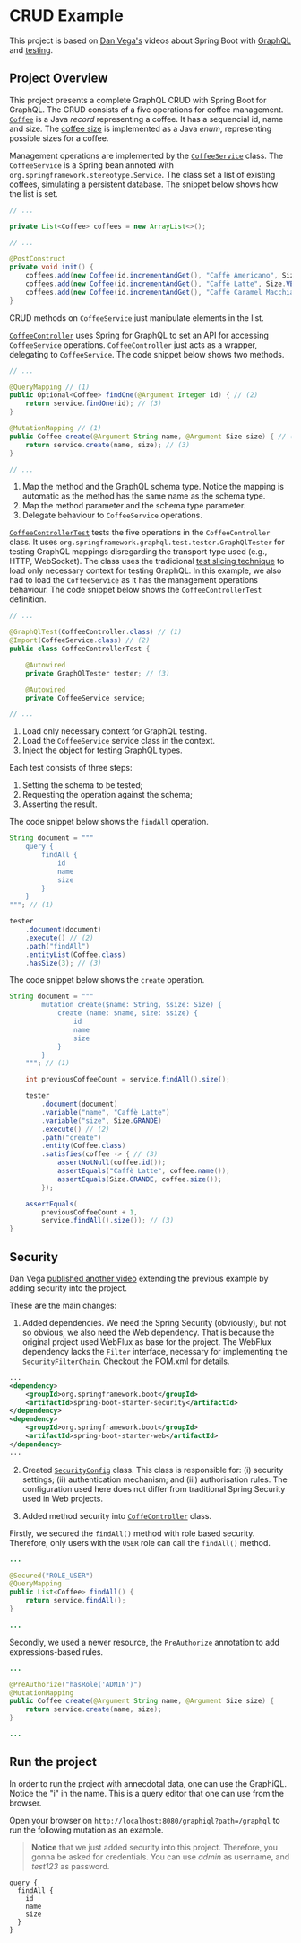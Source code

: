 # CRUD Example
This project is based on [Dan Vega's](https://www.danvega.dev) videos about Spring Boot with [GraphQL](https://www.youtube.com/watch?v=AgSO3rcSuHE) and [testing](https://www.youtube.com/watch?v=0b0x3C_BTT8).

## Project Overview
This project presents a complete GraphQL CRUD with Spring Boot for GraphQL. The CRUD consists of a five operations for coffee management. [`Coffee`](./src/main/java/com/example/crud/Coffee.java) is a Java _record_ representing a coffee. It has a sequencial id, name and size. The [coffee size](./src/main/java/com/example/crud/Size.java) is implemented as a Java _enum_, representing possible sizes for a coffee.

Management operations are implemented by the [`CoffeeService`](./src/main/java/com/example/crud/CoffeeService.java) class. The `CoffeeService` is a Spring bean annoted with `org.springframework.stereotype.Service`. The class set a list of existing coffees, simulating a persistent database. The snippet below shows how the list is set.

```java
// ...

private List<Coffee> coffees = new ArrayList<>();

// ...

@PostConstruct
private void init() {
    coffees.add(new Coffee(id.incrementAndGet(), "Caffè Americano", Size.GRANDE));
    coffees.add(new Coffee(id.incrementAndGet(), "Caffè Latte", Size.VENTI));
    coffees.add(new Coffee(id.incrementAndGet(), "Caffè Caramel Macchiato", Size.TALL));
}
```

CRUD methods on `CoffeeService` just manipulate elements in the list. 

[`CoffeeController`](./src/main/java/com/example/crud/CoffeeController.java) uses Spring for GraphQL to set an API for accessing `CoffeeService` operations. `CoffeeController` just acts as a wrapper, delegating to `CoffeeService`. The code snippet below shows two methods.

```java
// ...

@QueryMapping // (1)
public Optional<Coffee> findOne(@Argument Integer id) { // (2)
    return service.findOne(id); // (3)
}

@MutationMapping // (1)
public Coffee create(@Argument String name, @Argument Size size) { // (2)
    return service.create(name, size); // (3)
}

// ...
```

1. Map the method and the GraphQL schema type. Notice the mapping is automatic as the method has the same name as the schema type.
2. Map the method parameter and the schema type parameter.
3. Delegate behaviour to `CoffeeService` operations.

[`CoffeeControllerTest`](./src/test/java/com/example/crud/CoffeeControllerTest.java) tests the five operations in the `CoffeeController` class. It uses `org.springframework.graphql.test.tester.GraphQlTester` for testing GraphQL mappings disregarding the transport type used (e.g., HTTP, WebSocket). The class uses the tradicional [test slicing technique](https://rieckpil.de/spring-boot-test-slices-overview-and-usage/) to load only necessary context for testing GraphQL. In this example, we also had to load the `CoffeeService` as it has the management operations behaviour. The code snippet below shows the `CoffeeControllerTest` definition.

```java
// ...

@GraphQlTest(CoffeeController.class) // (1)
@Import(CoffeeService.class) // (2)
public class CoffeeControllerTest {

    @Autowired
    private GraphQlTester tester; // (3)

    @Autowired
    private CoffeeService service;

// ...
```

1. Load only necessary context for GraphQL testing.
2. Load the `CoffeeService` service class in the context.
3. Inject the object for testing GraphQL types.

Each test consists of three steps: 
1. Setting the schema to be tested;
2. Requesting the operation against the schema;
3. Asserting the result.

The code snippet below shows the `findAll` operation.

```java
String document = """
    query {
        findAll {
            id
            name
            size
        }
    }
"""; // (1)

tester
    .document(document)
    .execute() // (2)
    .path("findAll")
    .entityList(Coffee.class)
    .hasSize(3); // (3)
```

The code snippet below shows the `create` operation.

```java
String document = """
        mutation create($name: String, $size: Size) {
            create (name: $name, size: $size) {
                id
                name
                size
            }
        }
    """; // (1)

    int previousCoffeeCount = service.findAll().size();

    tester
        .document(document)
        .variable("name", "Caffè Latte")
        .variable("size", Size.GRANDE)
        .execute() // (2)
        .path("create")
        .entity(Coffee.class)
        .satisfies(coffee -> { // (3)
            assertNotNull(coffee.id());
            assertEquals("Caffè Latte", coffee.name());
            assertEquals(Size.GRANDE, coffee.size());
        });

    assertEquals(
        previousCoffeeCount + 1, 
        service.findAll().size()); // (3)
}
```

## Security
Dan Vega [published another video](https://www.youtube.com/watch?v=PkhsQPPFgOo) extending the previous example by adding security into the project.

These are the main changes:

1. Added dependencies. We need the Spring Security (obviously), but not so obvious, we also need the Web dependency. That is because the original project used WebFlux as base for the project. The WebFlux dependency lacks the `Filter` interface, necessary for implementing the `SecurityFilterChain`. Checkout the POM.xml for details.

```xml
...
<dependency>
    <groupId>org.springframework.boot</groupId>
    <artifactId>spring-boot-starter-security</artifactId>
</dependency>
<dependency>
    <groupId>org.springframework.boot</groupId>
    <artifactId>spring-boot-starter-web</artifactId>
</dependency>
...
```

2. Created [`SecurityConfig`](../crud/src/main/java/com/example/crud/SecurityConfig.java) class. This class is responsible for: (i) security settings; (ii) authentication mechanism; and (iii) authorisation rules. The configuration used here does not differ from traditional Spring Security used in Web projects.

3. Added method security into [`CoffeController`](../crud/src/main/java/com/example/crud/CoffeeController.java) class. 

Firstly, we secured the `findAll()` method with role based security. Therefore, only users with the `USER` role can call the `findAll()` method.

```java
...

@Secured("ROLE_USER")
@QueryMapping
public List<Coffee> findAll() {
    return service.findAll();
}

...

```

Secondly, we used a newer resource, the `PreAuthorize` annotation to add expressions-based rules.

```java
...

@PreAuthorize("hasRole('ADMIN')")
@MutationMapping
public Coffee create(@Argument String name, @Argument Size size) {
    return service.create(name, size);
}

...
```

## Run the project
In order to run the project with annecdotal data, one can use the GraphiQL. Notice the "i" in the name. This is a query editor that one can use from the browser. 

Open your browser on `http://localhost:8080/graphiql?path=/graphql` to run the following mutation as an example.

> **Notice** that we just added security into this project. Therefore, you gonna be asked for credentials. You can use _admin_ as username, and _test123_ as password.

```
query {
  findAll {
    id 
    name
    size
  }
}

```